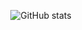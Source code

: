 <!--
## Interested in these
<div align="left"> 
  
  ![Javascript-src]
  ![Typescript-src]
  ![Flutter-src]
  ![Rust-src]
  
</div>

## Contact me

<div align="left"> 
  
  [![Mail][Mail-src]][Mail-href]
  
</div> 

-->

<div align="center"> 

  ![GitHub stats]

</div>

[Moe-Counter]: https://moe-counter.glitch.me/get/@zhongxuyang?theme=rule34
[Top Langs]: https://github-readme-stats.vercel.app/api/top-langs/?username=zhongxuyang&theme=cobalt&layout=compact&hide=html
[GitHub stats]: https://github-readme-stats.vercel.app/api?username=zhongxuyang&theme=cobalt

[Javascript-src]: https://img.shields.io/badge/Javascript--yellow?logo=javascript&style=for-the-badge&logoColor=white&labelColor=yellow
[Typescript-src]: https://img.shields.io/badge/Javascript--blue?logo=typescript&style=for-the-badge&logoColor=white&labelColor=blue
[Flutter-src]: https://img.shields.io/badge/Flutter--blue?logo=flutter&style=for-the-badge&logoColor=white&labelColor=blue
[C-src]: https://img.shields.io/badge/C--blue?logo=c&style=for-the-badge&logoColor=white&labelColor=blue
[Python-src]: https://img.shields.io/badge/Python--blue?logo=python&style=for-the-badge&logoColor=white&labelColor=blue
[Python-src]: https://img.shields.io/badge/Python--blue?logo=python&style=for-the-badge&logoColor=white&labelColor=blue
[Java-src]: https://img.shields.io/badge/Java--FA862C?logo=openjdk&style=for-the-badge&logoColor=white&labelColor=FA862C
[Android-src]: https://img.shields.io/badge/Android--9FC037?logo=android&style=for-the-badge&logoColor=white&labelColor=9FC037
[Rust-src]: https://img.shields.io/badge/Rust--9FC037?logo=rust&style=for-the-badge&logoColor=white&labelColor=ffc832

[Mail-src]: https://img.shields.io/badge/Mail-himatthew@foxmail.com-red?style=for-the-badge&logo=gmail&logoColor=white&labelColor=red
[Mail-href]: mailto:himatthew@foxmail.com
<!-- [Discord-src]: https://img.shields.io/badge/Discord-azwhikaru%232357-404EED?style=for-the-badge&logo=discord&logoColor=white&labelColor=404EED -->
